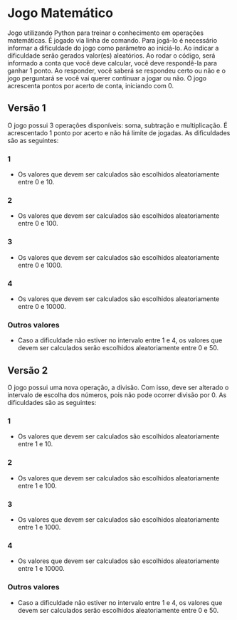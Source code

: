 # Jogo Matemático
Jogo utilizando Python para treinar o conhecimento em operações matemáticas. É jogado via linha de comando.
Para jogá-lo é necessário informar a dificuldade do jogo como parâmetro ao iniciá-lo. Ao indicar a dificuldade serão gerados valor(es) aleatórios. Ao rodar o código, será informado a conta que você deve calcular, você deve respondê-la para ganhar 1 ponto. Ao responder, você saberá se respondeu certo ou não e o jogo perguntará se você vai querer continuar a jogar ou não. O jogo acrescenta pontos por acerto de conta, iniciando com 0.

## Versão 1
O jogo possui 3 operações disponíveis: soma, subtração e multiplicação. É acrescentado 1 ponto por acerto e não há limite de jogadas.
As dificuldades são as seguintes:
### 1
- Os valores que devem ser calculados são escolhidos aleatoriamente entre 0 e 10.
### 2
- Os valores que devem ser calculados são escolhidos aleatoriamente entre 0 e 100.
### 3
- Os valores que devem ser calculados são escolhidos aleatoriamente entre 0 e 1000.
### 4
- Os valores que devem ser calculados são escolhidos aleatoriamente entre 0 e 10000.
### Outros valores
- Caso a dificuldade não estiver no intervalo entre 1 e 4, os valores que devem ser calculados serão escolhidos aleatoriamente entre 0 e 50.

## Versão 2
O jogo possui uma nova operação, a divisão. Com isso, deve ser alterado o intervalo de escolha dos números, pois não pode ocorrer divisão por 0.
As dificuldades são as seguintes:
### 1
- Os valores que devem ser calculados são escolhidos aleatoriamente entre 1 e 10.
### 2
- Os valores que devem ser calculados são escolhidos aleatoriamente entre 1 e 100.
### 3
- Os valores que devem ser calculados são escolhidos aleatoriamente entre 1 e 1000.
### 4
- Os valores que devem ser calculados são escolhidos aleatoriamente entre 1 e 10000.
### Outros valores
- Caso a dificuldade não estiver no intervalo entre 1 e 4, os valores que devem ser calculados serão escolhidos aleatoriamente entre 0 e 50.